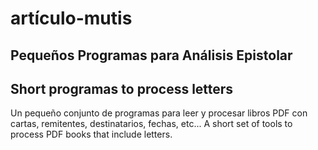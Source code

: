 # artículo-mutis
## Pequeños Programas para Análisis Epistolar
## Short programas to process letters

Un pequeño conjunto de programas para leer y procesar libros PDF con cartas, remitentes, destinatarios, fechas, etc...
A short set of tools to process PDF books that include letters.
